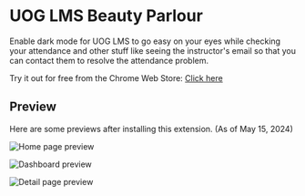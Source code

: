 # UOG LMS Beauty Parlour

Enable dark mode for UOG LMS to go easy on your eyes while checking your attendance and other stuff like seeing the instructor's email so that you can contact them to resolve the attendance problem.

Try it out for free from the Chrome Web Store: [Click here](https://chromewebstore.google.com/detail/uog-lms-beauty-parlour/heigejlnmahflfjljmcmepehpdnlohcg)

## Preview

Here are some previews after installing this extension. (As of May 15, 2024)

![Home page preview](https://lh3.googleusercontent.com/8OD3enYVOIxMKMz0q1NdCq8-qMqsBxkdK5EWBJlq_5WPI4JZ1t_4o5HnVu6LA-JgAsvWRNqP7qfnGp6C9-WV3Noz=s1280-w1280-h800)

![Dashboard preview](https://lh3.googleusercontent.com/h9naZ-qVHjBkrU6z_S_erDYnW-JU7ATwS8qzNJjH5EHAth_jmIc7JfDnIksg9BlYWI8Of8dN6YMNwRn2hL7cqbD1=s1280-w1280-h800)

![Detail page preview](https://lh3.googleusercontent.com/_g8d6IqFpTA53zuzC1SBqv-mAqwX_g3eMox_cqDf3eQeOPRzGOF3tz3KZkj3zdVRYvzQrvJRJRkOXwkKT55JZi7XQw=s1280-w1280-h800)
